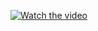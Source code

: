 [![Watch the video](https://raw.githubusercontent.com/kelhills/hackbio/main/Project_Phase_Proposal_Presentation/thumbnail.png)](https://raw.githubusercontent.com/kelhills/hackbio/main/Project_Phase_Proposal_Presentation/HackoliteE1.mp4)

